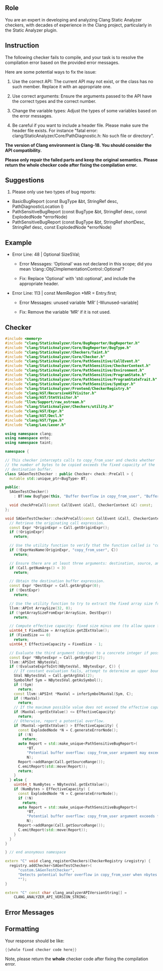 ## Role

You are an expert in developing and analyzing Clang Static Analyzer checkers, with decades of experience in the Clang project, particularly in the Static Analyzer plugin.

## Instruction

The following checker fails to compile, and your task is to resolve the compilation error based on the provided error messages.

Here are some potential ways to fix the issue:

1. Use the correct API: The current API may not exist, or the class has no such member. Replace it with an appropriate one.

2. Use correct arguments: Ensure the arguments passed to the API have the correct types and the correct number.

3. Change the variable types: Adjust the types of some variables based on the error messages.

4. Be careful if you want to include a header file. Please make sure the header file exists. For instance "fatal error: clang/StaticAnalyzer/Core/PathDiagnostic.h: No such file or directory".

**The version of Clang environment is Clang-18. You should consider the API compatibility.**

**Please only repair the failed parts and keep the original semantics.**
**Please return the whole checker code after fixing the compilation error.**

## Suggestions

1. Please only use two types of bug reports:
  - BasicBugReport (const BugType &bt, StringRef desc, PathDiagnosticLocation l)
  - PathSensitiveBugReport (const BugType &bt, StringRef desc, const ExplodedNode *errorNode)
  - PathSensitiveBugReport (const BugType &bt, StringRef shortDesc, StringRef desc, const ExplodedNode *errorNode)

## Example

- Error Line: 48 |   Optional<DefinedOrUnknownSVal> SizeSVal; 

  - Error Messages: ‘Optional’ was not declared in this scope; did you mean ‘clang::ObjCImplementationControl::Optional’? 

  - Fix: Replace 'Optional<DefinedOrUnknownSVal>' with 'std::optional<DefinedOrUnknownSVal>', and include the appropriate header. 

- Error Line: 113 |     const MemRegion *MR = Entry.first;

    - Error Messages: unused variable ‘MR’ [-Wunused-variable]

    - Fix: Remove the variable 'MR' if it is not used.

## Checker

```cpp
#include <memory>
#include "clang/StaticAnalyzer/Core/BugReporter/BugReporter.h"
#include "clang/StaticAnalyzer/Core/BugReporter/BugType.h"
#include "clang/StaticAnalyzer/Checkers/Taint.h"
#include "clang/StaticAnalyzer/Core/Checker.h"
#include "clang/StaticAnalyzer/Core/PathSensitive/CallEvent.h"
#include "clang/StaticAnalyzer/Core/PathSensitive/CheckerContext.h"
#include "clang/StaticAnalyzer/Core/PathSensitive/Environment.h"
#include "clang/StaticAnalyzer/Core/PathSensitive/ProgramState.h"
#include "clang/StaticAnalyzer/Core/PathSensitive/ProgramStateTrait.h"
#include "clang/StaticAnalyzer/Core/PathSensitive/SymExpr.h"
#include "clang/StaticAnalyzer/Frontend/CheckerRegistry.h"
#include "clang/AST/RecursiveASTVisitor.h"
#include "clang/AST/StmtVisitor.h"
#include "llvm/Support/raw_ostream.h"
#include "clang/StaticAnalyzer/Checkers/utility.h"
#include "clang/AST/Expr.h"
#include "clang/AST/Decl.h"
#include "clang/AST/Type.h"
#include "clang/Lex/Lexer.h"

using namespace clang;
using namespace ento;
using namespace taint;

namespace {

// This checker intercepts calls to copy_from_user and checks whether
// the number of bytes to be copied exceeds the fixed capacity of the
// destination buffer.
class SAGenTestChecker : public Checker< check::PreCall > {
  mutable std::unique_ptr<BugType> BT;

public:
  SAGenTestChecker() 
    : BT(new BugType(this, "Buffer Overflow in copy_from_user", "Buffer Overflow")) {}

  void checkPreCall(const CallEvent &Call, CheckerContext &C) const;
};

void SAGenTestChecker::checkPreCall(const CallEvent &Call, CheckerContext &C) const {
  // Retrieve the originating call expression.
  const Expr *OriginExpr = Call.getOriginExpr();
  if (!OriginExpr)
    return;

  // Use the utility function to verify that the function called is "copy_from_user".
  if (!ExprHasName(OriginExpr, "copy_from_user", C))
    return;

  // Ensure there are at least three arguments: destination, source, and nbytes.
  if (Call.getNumArgs() < 3)
    return;

  // Obtain the destination buffer expression.
  const Expr *DestExpr = Call.getArgExpr(0);
  if (!DestExpr)
    return;

  // Use the utility function to try to extract the fixed array size from the destination.
  llvm::APInt ArraySize(32, 0);
  if (!getArraySizeFromExpr(ArraySize, DestExpr))
    return;

  // Compute effective capacity: fixed size minus one (to allow space for a null terminator).
  uint64_t FixedSize = ArraySize.getZExtValue();
  if (FixedSize == 0)
    return;
  uint64_t EffectiveCapacity = FixedSize - 1;

  // Evaluate the third argument (nbytes) to a concrete integer if possible.
  const Expr *NBytesExpr = Call.getArgExpr(2);
  llvm::APSInt NBytesVal;
  if (!EvaluateExprToInt(NBytesVal, NBytesExpr, C)) {
    // If constant evaluation fails, attempt to determine an upper bound.
    SVal NBytesSVal = Call.getArgSVal(2);
    SymbolRef Sym = NBytesSVal.getAsSymbol();
    if (!Sym)
      return;
    const llvm::APSInt *MaxVal = inferSymbolMaxVal(Sym, C);
    if (!MaxVal)
      return;
    // If the maximum possible value does not exceed the effective capacity, it's safe.
    if (MaxVal->getExtValue() <= EffectiveCapacity)
      return;
    // Otherwise, report a potential overflow.
    if (MaxVal->getExtValue() > EffectiveCapacity) {
      const ExplodedNode *N = C.generateErrorNode();
      if (!N)
        return;
      auto Report = std::make_unique<PathSensitiveBugReport>(
          *BT,
          "Potential buffer overflow: copy_from_user argument may exceed fixed buffer size",
          N);
      Report->addRange(Call.getSourceRange());
      C.emitReport(std::move(Report));
      return;
    }
  } else {
    uint64_t NumBytes = NBytesVal.getExtValue();
    if (NumBytes > EffectiveCapacity) {
      const ExplodedNode *N = C.generateErrorNode();
      if (!N)
        return;
      auto Report = std::make_unique<PathSensitiveBugReport>(
          *BT,
          "Potential buffer overflow: copy_from_user argument exceeds fixed buffer size",
          N);
      Report->addRange(Call.getSourceRange());
      C.emitReport(std::move(Report));
    }
  }
}

} // end anonymous namespace

extern "C" void clang_registerCheckers(CheckerRegistry &registry) {
  registry.addChecker<SAGenTestChecker>(
      "custom.SAGenTestChecker", 
      "Detects potential buffer overflow in copy_from_user when nbytes exceeds fixed destination size",
      "");
}

extern "C" const char clang_analyzerAPIVersionString[] =
    CLANG_ANALYZER_API_VERSION_STRING;

```

## Error Messages 



## Formatting 

Your response should be like: 

```cpp
{{whole fixed checker code here}}
```

Note, please return the **whole** checker code after fixing the compilation error.